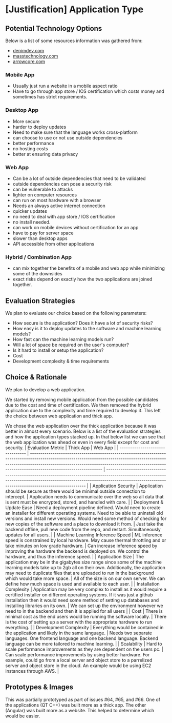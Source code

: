 # [Justification] Application Type

## Potential Technology Options
Below is a list of some resources information was gathered from:
- [denimdev.com](https://denimdev.com.au/blog/web-mobile-or-desktop/)
- [masstechnology.com](https://www.masstechnology.com/blog/2013/september/why-apps-reign-supreme/)  
- [arrowcore.com](https://arrowcore.com/blogs/web-mobile-or-desktop-app-which-is-right-for-your-project/)

### Mobile App
- Usually just run a website in a mobile aspect ratio
- Have to go through app store / IOS certification which costs money and sometimes has strict requirements.
### Desktop App
- More secure
- harder to deploy updates
- Need to make sure that the language works cross-platform
- can choose to use or not use outside dependencies 
- better performance
- no hosting costs
- better at ensuring data privacy
### Web App
- Can be a lot of outside dependencies that need to be validated
- outside dependencies can pose a security risk
- can be vulnerable to attacks
- lighter on computer resources
- can run on most hardware with a browser
- Needs an always active internet connection
- quicker updates
- no need to deal with app store / IOS certification
- no install needed.
- can work on mobile devices without certification for an app
- have to pay for server space
- slower than desktop apps
- API accessible from other applications
### Hybrid / Combination App
- can mix together the benefits of a mobile and web app while minimizing some of the downsides
- exact risks depend on exactly how the two applications are joined together.

## Evaluation Strategies
We plan to evaluate our choice based on the following parameters:
- How secure is the application? Does it have a lot of security risks?
- How easy is it to deploy updates to the software and machine learning models?
- How fast can the machine learning models run?
- Will a lot of space be required on the user's computer?
- Is it hard to install or setup the application?
- Cost
- Development complexity & time requirements

## Choice & Rationale
We plan to develop a web application. 

We started by removing mobile application from the possible candidates due to the cost and time of certification. We then removed the hybrid application due to the complexity and time required to develop it. This left the choice between web application and thick app.

We chose the web application over the thick application because it was better in almost every scenario. Below is a list of the evaluation strategies and how the application types stacked up. In that below list we can see that the web application was ahead or even in every field except for cost and security. 
| Evaluation Metric                | Thick App                                                                                                                                                                                                                                                                     | Web App                                                                                                                                                                                                                          |
| -------------------------------- | ----------------------------------------------------------------------------------------------------------------------------------------------------------------------------------------------------------------------------------------------------------------------------- | -------------------------------------------------------------------------------------------------------------------------------------------------------------------------------------------------------------------------------- |
| Application Security             | Application should be secure as there would be minimal outside connection to intercept.                                                                                                                                                                                       | Application needs to communicate over the web so all data that is sent must be encrypted, stored, and handled with care.                                                                                                         |
| Deployment & Update Ease         | Need a deployment pipeline defined. Would need to create an installer for different operating systems. Need to be able to uninstall old versions and install new versions. Would need some method of checking for new copies of the software and a place to download it from. | Just take the backend offline, pull new code from the repo, and restart. Simultaneously updates for all users.                                                                                                                   |
| Machine Learning Inference Speed | ML inference speed is constrained by local hardware. May cause thermal throttling and or take minutes on low grade hardware.                                                                                                                                                  | Can increase inference speed by improving the hardware the backend is deployed on. We control the hardware, and thus the inference speed.                                                                                        |
| Application Size                 | The application may be in the gigabytes size range since some of the machine learning models take up to 2gb all on their own. Additionally, the application may need to duplicate files that are uploaded to run in the background which would take more space.               | All of the size is on our own server. We can define how much space is used and available to each user.                                                                                                                           |
| Installation Complexity          | Application may be very complex to install as it would require a certified installer on different operating systems. If it was just a github installation then it would need some method of setting up databases and installing libraries on its own.                        | We can set up the environment however we need to in the backend and then it is applied for all users                                                                                                                             |
| Cost                             | There is minimal cost as the end users would be running the software locally.                                                                                                                                                                                                 | There is the cost of setting up a server with the appropriate hardware to run everything.                                                                                                                                        |
| Development Complexity           | Everything would be contained in the application and likely in the same language.                                                                                                                                                                                             | Needs two separate languages. One frontend language and one backend language. Backend language can be more tailored to machine learning.                                                                                         |
| Scalability                      | Hard to scale performance improvements as they are dependent on the users pc.                                                                                                                                                                                                 | Can scale performance improvements by using better hardware. For example, could go from a local server and object store to a parrelized server and object store in the cloud. An example would be using EC2 instances through AWS. |

## Prototypes & Images
This was partially prototyped as part of issues #64, #65, and #66. One of the applications (QT C++) was built more as a thick app. The other (Angular) was built more as a website. This helped to determine which would be easier.











